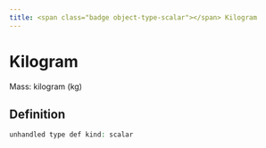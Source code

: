 ```yaml
---
title: <span class="badge object-type-scalar"></span> Kilogram
---
```

# <span class="badge object-type-scalar"></span> Kilogram

Mass: kilogram (kg)

## Definition

```php
unhandled type def kind: scalar
```
